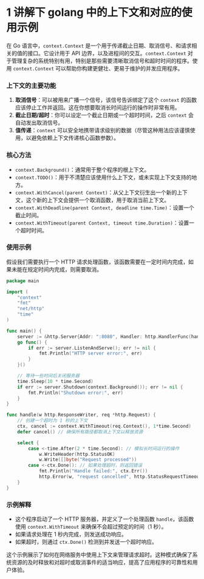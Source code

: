 # 1 讲解下 golang 中的上下文和对应的使用示例

在 Go 语言中，`context.Context` 是一个用于传递截止日期、取消信号、和请求相关的值的接口。它设计用于 API 边界，以及进程间的交互。`context.Context` 对于管理复杂的系统特别有用，特别是那些需要清晰取消信号和超时时间的程序。使用 `context.Context` 可以帮助你构建更健壮、更易于维护的并发应用程序。

### 上下文的主要功能

1. **取消信号**：可以被用来广播一个信号，该信号告诉绑定了这个 `context` 的函数应该停止工作并返回。这在你想要取消长时间运行的操作时非常有用。
2. **截止日期/超时**：你可以设定一个截止日期或一个超时时间，之后 `context` 会自动发出取消信号。
3. **值传递**：`context` 可以安全地携带请求级别的数据（尽管这种用法应该谨慎使用，以避免依赖上下文传递核心函数参数）。

### 核心方法

-   `context.Background()`：通常用于整个程序的根上下文。
-   `context.TODO()`：用于不清楚应该使用什么上下文，或未实现上下文支持的地方。
-   `context.WithCancel(parent Context)`：从父上下文衍生出一个新的上下文，这个新的上下文会提供一个取消函数，用于取消当前上下文。
-   `context.WithDeadline(parent Context, deadline time.Time)`：设置一个截止时间。
-   `context.WithTimeout(parent Context, timeout time.Duration)`：设置一个超时时间。

### 使用示例

假设我们需要执行一个 HTTP 请求处理函数，该函数需要在一定时间内完成，如果未能在规定时间内完成，则需要取消。

```go
package main

import (
	"context"
	"fmt"
	"net/http"
	"time"
)

func main() {
	server := &http.Server{Addr: ":8080", Handler: http.HandlerFunc(handle)}
	go func() {
		if err := server.ListenAndServe(); err != nil {
			fmt.Println("HTTP server error:", err)
		}
	}()

	// 等待一些时间后关闭服务器
	time.Sleep(10 * time.Second)
	if err := server.Shutdown(context.Background()); err != nil {
		fmt.Println("Shutdown error:", err)
	}
}

func handle(w http.ResponseWriter, req *http.Request) {
	// 创建一个超时为 1 秒的上下文
	ctx, cancel := context.WithTimeout(req.Context(), 1*time.Second)
	defer cancel() // 确保所有路径都取消上下文以释放资源

	select {
		case <-time.After(2 * time.Second): // 模拟长时间运行的操作
			w.WriteHeader(http.StatusOK)
			w.Write([]byte("Request processed"))
		case <-ctx.Done(): // 如果处理超时，则返回错误
			fmt.Println("Handle failed:", ctx.Err())
			http.Error(w, "request cancelled", http.StatusRequestTimeout)
	}
}
```

### 示例解释

-   这个程序启动了一个 HTTP 服务器，并定义了一个处理函数 `handle`，该函数使用 `context.WithTimeout` 来确保不会超过预定的时间（1 秒）。
-   如果请求处理在 1 秒内完成，则发送成功响应。
-   如果超时，则通过 `ctx.Done()` 检测到并发送一个超时响应。

这个示例展示了如何在网络服务中使用上下文来管理请求超时。这种模式确保了系统资源的及时释放和对超时或取消事件的适当响应，提高了应用程序的可靠性和用户体验。

